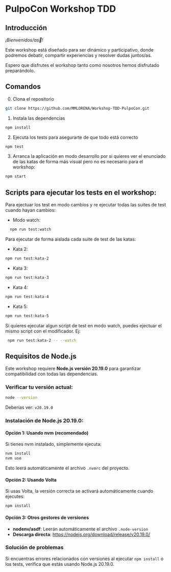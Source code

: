 # PulpoCon Workshop TDD

## Introducción

_¡Bienvenidos/as🤩!_

Este workshop está diseñado para ser dinámico y participativo, donde podremos debatir, compartir experiencias y resolver
dudas juntos/as.

Espero que disfrutes el workshop tanto como nosotros hemos disfrutado preparándolo.

## Comandos

0. Clona el repositorio

```bash
git clone https://github.com/MMLORENA/Workshop-TDD-PulpoCon.git
```

1. Instala las dependencias

```bash
npm install
```

2. Ejecuta los tests para asegurarte de que todo está correcto

```bash
npm test
```

3. Arranca la aplicación en modo desarrollo por si quieres ver el enunciado de las katas de forma más visual pero no es
   necesario para el workshop:

```bash
npm start
```

## Scripts para ejecutar los tests en el workshop:

Para ejectuar los test en modo cambios y re ejecutar todas las suites de test cuando hayan cambios:

- Modo watch: 
```bash
  npm run test:watch
  ```

Para ejecutar de forma aislada cada suite de test de las katas:

- Kata 2:
 ```bash
 npm run test:kata-2
 ```
- Kata 3: 
```bash
npm run test:kata-3
```
- Kata 4: 
```bash
npm run test:kata-4
```

- Kata 5: 
```bash
npm run test:kata-5
```

 Si quieres ejecutar algun script de test en modo watch, puedes ejectuar el mismo script con el modificador. Ej: 
 ```bash
  npm run test:kata-2 -- --watch
  ```



## Requisitos de Node.js

Este workshop requiere **Node.js versión 20.19.0** para garantizar compatibilidad con todas las dependencias.

### Verificar tu versión actual:
```bash
node --version
```
Deberías ver: `v20.19.0`

### Instalación de Node.js 20.19.0:

#### Opción 1: Usando nvm (recomendado)
Si tienes nvm instalado, simplemente ejecuta:
```bash
nvm install
nvm use
```
Esto leerá automáticamente el archivo `.nvmrc` del proyecto.

#### Opción 2: Usando Volta
Si usas Volta, la versión correcta se activará automáticamente cuando ejecutes:
```bash
npm install
```

#### Opción 3: Otros gestores de versiones
- **nodenv/asdf**: Leerán automáticamente el archivo `.node-version`
- **Descarga directa**: https://nodejs.org/download/release/v20.19.0/

### Solución de problemas
Si encuentras errores relacionados con versiones al ejecutar `npm install` o los tests, verifica que estás usando Node.js 20.19.0.
